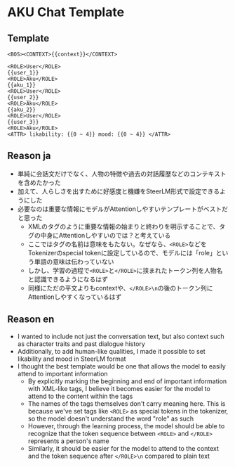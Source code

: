 # AKU Chat Template
## Template
```
<BOS><CONTEXT>{{context}}</CONTEXT>

<ROLE>User</ROLE>
{{user_1}}
<ROLE>Aku</ROLE>
{{aku_1}}
<ROLE>User</ROLE>
{{user_2}}
<ROLE>Aku</ROLE>
{{aku_2}}
<ROLE>User</ROLE>
{{user_3}}
<ROLE>Aku</ROLE>
<ATTR> likability: {{0 ~ 4}} mood: {{0 ~ 4}} </ATTR>

```

## Reason ja
- 単純に会話文だけでなく、人物の特徴や過去の対話履歴などのコンテキストを含めたかった
- 加えて、人らしさを出すために好感度と機嫌をSteerLM形式で設定できるようにした
- 必要なのは重要な情報にモデルがAttentionしやすいテンプレートがベストだと思った
  - XMLのタグのように重要な情報の始まりと終わりを明示することで、タグの中身にAttentionしやすいのでは？と考えている
  - ここではタグの名前は意味をもたない。なぜなら、`<ROLE>`などをTokenizerのspecial tokenに設定しているので、モデルには「role」という単語の意味は伝わっていない
  - しかし、学習の過程で`<ROLE>`と`</ROLE>`に挟まれたトークン列を人物名と認識できるようになるはず
  - 同様にただの平文よりもcontextや、`</ROLE>\n`の後のトークン列にAttentionしやすくなっているはず

## Reason en
- I wanted to include not just the conversation text, but also context such as character traits and past dialogue history
- Additionally, to add human-like qualities, I made it possible to set likability and mood in SteerLM format
- I thought the best template would be one that allows the model to easily attend to important information
  - By explicitly marking the beginning and end of important information with XML-like tags, I believe it becomes easier for the model to attend to the content within the tags
  - The names of the tags themselves don't carry meaning here. This is because we've set tags like `<ROLE>` as special tokens in the tokenizer, so the model doesn't understand the word "role" as such
  - However, through the learning process, the model should be able to recognize that the token sequence between `<ROLE>` and `</ROLE>` represents a person's name
  - Similarly, it should be easier for the model to attend to the context and the token sequence after `</ROLE>\n` compared to plain text
